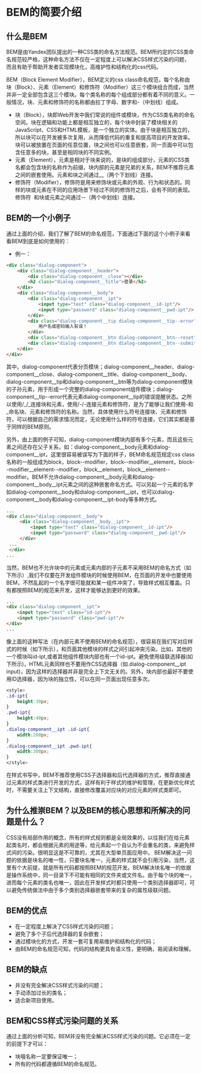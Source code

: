 # BEM的简要介绍

## 什么是BEM
BEM是由Yandex团队提出的一种CSS类的命名方法规范。BEM所约定的CSS类命名规范较严格，这种命名方法不仅在一定程度上可以解决CSS样式污染的问题，而且有助于帮助开发者实现模块化，高维护性和结构化的css代码。

BEM（Block Element Modifier），BEM定义的css class命名规范，每个名称由块（Block）、元素（Element）和修饰符（Modifier）这三个模块组合而成，当然并非一定全部包含这三个模块。每个类名称的每个组成部分都有着不同的意义。一般情况，块、元素和修饰符的名称都由拉丁字母、数字和\-（中划线）组成。
* 块（Block），块即Web开发中我们常说的组件或模块，作为CSS类名称的命名空间。块在逻辑和功能上都是相互独立的，每个块中封装了模块相关的JavaScript、CSS和HTML模板，是一个独立的实体。由于块是相互独立的，所以块可以在开发被多次复用，从而降低代码的重复和提高项目的开发效率。块可以被放置在页面的任意位置，块之间也可以任意嵌套，同一页面中可以包含任意多的块，甚至是相同块的不同实例。
* 元素（Element），元素是相对于块来说的，是块的组成部分，元素的CSS类名都会包含块的名称作为前缀，块内部的元素是兄弟的关系，BEM不推荐元素之间的嵌套使用。元素和块之间通过\_\_（两个下划线）连接。
* 修饰符（Modifier），修饰符是用来修饰块或元素的外观、行为和状态的。同样的块或元素在不同的应用场景下经过不同的修饰符之后，会有不同的表现。修饰符
  和块或元素之间通过\-\-（两个中划线）连接。

## BEM的一个小例子
通过上面的介绍，我们了解了BEM的命名规范，下面通过下面的这个小例子来看看BEM到底是如何使用的：
* 例一：
```html
<div class="dialog-component">
    <div class="dialog-component__header">
        <div class="dialog-component__close"></div>
        <h2 class="dialog-component__title">登录</h2>
    </div>
    <div class="dialog-component__body">
        <div class="dialog-component__ipt">
            <input type="text" class="dialog-component__id-ipt"/>
            <input type="password" class="dialog-component__pwd-ipt"/>
        </div>
        <div class="dialog-component__tip dialog-component__tip--error">
            用户名或密码输入有误！
        </div>
        <div class="dialog-component__btn dialog-component__btn--reset">重置</div>
        <div class="dialog-component__btn dialog-component__btn--submit">提交</div>
    </div>
</div>
```
其中，dialog-component代表分页模块；dialog-component__header、dialog-component__close、dialog-component__title、dialog-component__body、dialog-component__tip和dialog-component__btn等为dialog-component模块的子孙元素，用于形成一个完整的dialog-component组件模块；dialog-component__tip--error代表元素dialog-component__tip的错误提醒状态。之所以使用/_/_连接块和元素，使用/-/-连接元素和修饰符，是为了能够让我们使用-和_命名块、元素和修饰符的名称。当然，具体使用什么符号连接块、元素和修饰符，可以根据自己的需求情况而定，无论使用什么样的符号连接，它们其实都是基于同样的BEM原则。

另外，由上面的例子可知，dialog-component模块内部有多个元素，而且这些元素之间还存在父子关系，如：dialog-component__body元素和dialog-component__ipt，这里很容易被误写为下面的样子，BEM命名规范规定css class名称的一般组成为block，block--modifier，block--modifier__element，block--modifier__element--modifier，block__element，block__element--modifier。BEM不允许dialog-component__body元素和dialog-component__body__ipt元素之间的这种嵌套命名方式。可以另起一个元素的名字如dialog-component__body和dialog-component__ipt，也可以dialog-component__body和dialog-component__ipt-body等多种方式。
```html
...
<div class="dialog-component__body">
     <div class="dialog-component__body__ipt">
         <input type="text" class="dialog-component__id-ipt"/>
         <input type="password" class="dialog-component__pwd-ipt"/>
     </div>
 ...
 </div>
...
```
当然，BEM也不允许块中的元素或元素内部的子元素不采用BEM的命名方式（如下所示）,我们不仅要在开发组件模块的时候使用BEM，在页面的开发中也要使用BEM，不然乱起的一个名字很可能就和某一组件冲突了，导致样式相互覆盖。只有都按照BEM的规范来开发，这样才能够达到更好的效果。
```html
...
<div class="dialog-component__ipt">
    <input type="text" class="id-ipt"/>
    <input type="password" class="pwd-ipt"/>
</div>
...
```
像上面的这种写法（在内部元素不使用BEM的命名规范），很容易在我们写对应样式的时候（如下所示），和页面其他模块的样式之间引起冲突污染。比如，其他的一个模块叫id-ipt,或者其他组件模块内部也有一个id-ipt。避免使用级联选择器(如下所示)，HTML元素同样也不要用作CSS选择器（如.dialog-component__ipt input)，因为这样的选择器并非是完全上下文无关的。另外，块内部也最好不要使用ID选择器，因为块的独立性，可以在同一页面出现任意多次。

```css
<style>
.id-ipt{
    height:30px;
}
.pwd-ipt{
    height:40px;
}
.dialog-component__ipt .id-ipt{
    width:200px;
}
.dialog-component__ipt .pwd-ipt{
    width:300px;
}
</style>
```
在样式书写中，BEM不推荐使用CSS子选择器和后代选择器的方式，推荐直接通过元素的样式类进行开发的方式，这样有利于样式的维护和管理，在更新优化样式时，不需要关注上下文结构，直接修改覆盖对应块的对应元素的样式类即可。

## 为什么推崇BEM？以及BEM的核心思想和所解决的问题是什么？
CSS没有局部作用的概念，所有的样式规则都是全局效果的，以往我们在给元素起类名时，都会根据元素的用途等，给元素起一个自认为不会重名的类，来避免样式间的污染。很明显这是不可靠的，尤其在大型单页面应用中。
BEM解决这一问题的依据是块名的唯一性，只要块名唯一，元素的样式就不会引用污染，当然，这里有个大前提，就是所有代码都按照BEM的规范开发。BEM解决块名唯一的依据是操作系统中，同一目录下不可能有相同的文件夹或文件名。由于每个块的唯一，进而每个元素的类名也唯一，因此在开发样式时都只使用一个类别选择器即可，可以避免传统做法中由于多个类别选择器嵌套带来的复杂的属性级联问题。

## BEM的优点
* 在一定程度上解决了CSS样式污染的问题；
* 避免了多个子后代选择器的复杂嵌套；
* 通过模块化的方式，开发一套可复用易维护和结构化的代码；
* 由BEM的命名规范可知，代码的结构更具有语义性，更明确，易阅读和理解。

## BEM的缺点
* 并没有完全解决CSS样式污染的问题；
* 手动添加过长的类名；
* 适合新项目使用。

## BEM和CSS样式污染问题的关系
通过上面的分析可知，BEM并没有完全解决CSS样式污染的问题。它必须在一定的前提下才可以：
* 块哦名称一定要保证唯一；
* 所有的代码都遵循BEM的命名规范。
